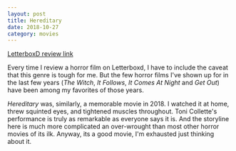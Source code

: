 ```yaml
---
layout: post
title: Hereditary
date: 2018-10-27
category: movies
---
```

 
[LetterboxD review link](https://letterboxd.com/samarthbhaskar/film/hereditary/)

Every time I review a horror film on Letterboxd, I have to include the caveat that this genre is tough for me. But the few horror films I've shown up for in the last few years (<em>The Witch</em>, <em>It Follows</em>, <em>It Comes At Night</em> and <em>Get Out</em>) have been among my favorites of those years. 

<em>Hereditary</em> was, similarly, a memorable movie in 2018. I watched it at home, threw squinted eyes, and tightened muscles throughout. Toni Collette's performance is truly as remarkable as everyone says it is. And the storyline here is much more complicated an over-wrought than most other horror movies of its ilk. Anyway, its a good movie, I'm exhausted just thinking about it. 